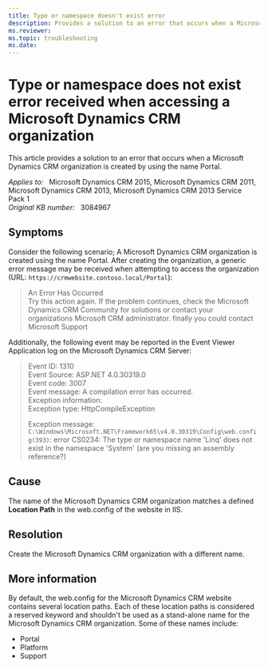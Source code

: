 ```yaml
---
title: Type or namespace doesn't exist error
description: Provides a solution to an error that occurs when a Microsoft Dynamics CRM organization is created by using the name Portal.
ms.reviewer: 
ms.topic: troubleshooting
ms.date: 
---
```

# Type or namespace does not exist error received when accessing a Microsoft Dynamics CRM organization

This article provides a solution to an error that occurs when a Microsoft Dynamics CRM organization is created by using the name Portal.

_Applies to:_ &nbsp; Microsoft Dynamics CRM 2015, Microsoft Dynamics CRM 2011, Microsoft Dynamics CRM 2013, Microsoft Dynamics CRM 2013 Service Pack 1  
_Original KB number:_ &nbsp; 3084967

## Symptoms

Consider the following scenario; A Microsoft Dynamics CRM organization is created using the name Portal. After creating the organization, a generic error message may be received when attempting to access the organization (URL: `https://crmwebsite.contoso.local/Portal`):

> An Error Has Occurred  
Try this action again. If the problem continues, check the Microsoft Dynamics CRM Community for solutions or contact your organizations Microsoft CRM administrator. finally you could contact Microsoft Support

Additionally, the following event may be reported in the Event Viewer Application log on the Microsoft Dynamics CRM Server:

> Event ID: 1310  
Event Source: ASP.NET 4.0.30319.0  
Event code: 3007  
Event message: A compilation error has occurred.  
Exception information:  
Exception type: HttpCompileException  
>
> Exception message: `C:\Windows\Microsoft.NET\Framework65\v4.0.30319\Config\web.config(393)`: error CS0234: The type or namespace name 'Linq' does not exist in the namespace 'System' (are you missing an assembly reference?)

## Cause

The name of the Microsoft Dynamics CRM organization matches a defined **Location Path** in the web.config of the website in IIS.

## Resolution

Create the Microsoft Dynamics CRM organization with a different name.

## More information

By default, the web.config for the Microsoft Dynamics CRM website contains several location paths. Each of these location paths is considered a reserved keyword and shouldn't be used as a stand-alone name for the Microsoft Dynamics CRM organization. Some of these names include:

- Portal
- Platform
- Support
